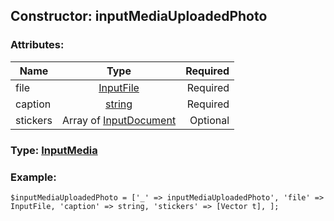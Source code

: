 ## Constructor: inputMediaUploadedPhoto  

### Attributes:

| Name     |    Type       | Required |
|----------|:-------------:|---------:|
|file|[InputFile](../types/InputFile.md) | Required|
|caption|[string](../types/string.md) | Required|
|stickers|Array of [InputDocument](../types/InputDocument.md) | Optional|


### Type: [InputMedia](../types/InputMedia.md)

### Example:


```
$inputMediaUploadedPhoto = ['_' => inputMediaUploadedPhoto', 'file' => InputFile, 'caption' => string, 'stickers' => [Vector t], ];
```